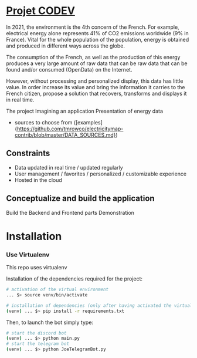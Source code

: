 # [Projet CODEV](https://github.com/Louispzt/Projet_codev)

In 2021, the environment is the 4th concern of the French. For example, electrical energy alone represents 41% of CO2 emissions worldwide (9% in France). Vital for the whole population of the population, energy is obtained and produced in different ways across the globe.

The consumption of the French, as well as the production of this energy produces a very large amount of raw data that can be raw data that can be found and/or consumed (OpenData) on the Internet.

However, without processing and personalized display, this data has little value. In order increase its value and bring the information it carries to the French citizen, propose a solution that recovers, transforms and displays it in real time.

The project
Imagining an application
Presentation of energy data

- sources to choose from ([examples]{https://github.com/tmrowco/electricitymap-contrib/blob/master/DATA_SOURCES.md})

## Constraints

- Data updated in real time / updated regularly
- User management / favorites / personalized / customizable experience
- Hosted in the cloud

## Conceptualize and build the application

Build the Backend and Frontend parts
Demonstration

# Installation

### Use Virtualenv

This repo uses virtualenv

Installation of the dependencies required for the project:

```bash
# activation of the virtual environment
... $> source venv/bin/activate

# installation of dependencies (only after having activated the virtual environment!)
(venv) ... $> pip install -r requirements.txt
```

Then, to launch the bot simply type:

```bash
# start the discord bot
(venv) ... $> python main.py
# start the telegram bot
(venv) ... $> python JoeTelegramBot.py
```
